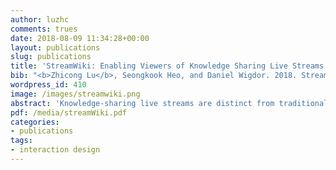 ```yaml
---
author: luzhc
comments: trues
date: 2018-08-09 11:34:28+00:00
layout: publications
slug: publications
title: 'StreamWiki: Enabling Viewers of Knowledge Sharing Live Streams to Collaboratively Generate Archival Documentation for Effective In-Stream and Post Hoc Learning'
bib: "<b>Zhicong Lu</b>, Seongkook Heo, and Daniel Wigdor. 2018. StreamWiki: Enabling Viewers of Knowledge Sharing Live Streams to Collaboratively Generate Archival Documentation for Effective In-Stream and Post-Hoc Learning. In Proceedings of the ACM on Human-Computer Interaction, Vol. 2, CSCW, Article 112 (November 2018). ACM, New York, NY. 26 pages."
wordpress_id: 410
image: /images/streamwiki.png
abstract: 'Knowledge-sharing live streams are distinct from traditional educational videos, at least because of the large concurrently-viewing audience and the real-time discussions between viewers and the streamer. Though this creates unique opportunities for interactive learning, it also brings a challenge for creating a useful archive for post hoc learning. This paper presents the results of interviews with knowledge sharing streamers, their moderators, and viewers to understand current experiences and needs for sharing and learning knowledge through live streaming. Based on those findings, we built StreamWiki, a tool which leverages the viewers during live streams to produce useful archives of the interactive learning experience. On StreamWiki, moderators initiate tasks that viewers complete by conducting microtasks, such as writing a summary, commenting, and voting for informative comments. As a result, a summary document is built in real time. Through the tests of our prototype with streamers and viewers, we found that StreamWiki could help understanding the content and the context of the stream, during the stream and for post hoc learning. '
pdf: /media/streamWiki.pdf
categories:
- publications
tags:
- interaction design
---
```

